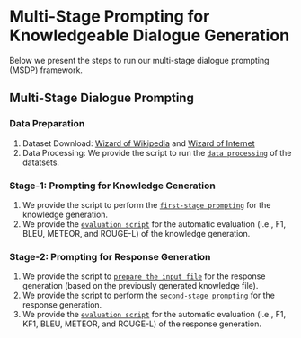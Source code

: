 
# Multi-Stage Prompting for Knowledgeable Dialogue Generation

Below we present the steps to run our multi-stage dialogue prompting (MSDP) framework.

## Multi-Stage Dialogue Prompting

### Data Preparation
1. Dataset Download: [Wizard of Wikipedia](https://parl.ai/projects/wizard_of_wikipedia/) and [Wizard of Internet](https://parl.ai/projects/sea/)
2. Data Processing: We provide the script to run the [`data processing`](../../examples/msdp/data_processing.sh) of the datatsets.

### Stage-1: Prompting for Knowledge Generation
1. We provide the script to perform the [`first-stage prompting`](../../examples/msdp/prompt_knwl_gen.sh) for the knowledge generation.
2. We provide the [`evaluation script`](../../examples/msdp/eval_knwl_generation.sh) for the automatic evaluation (i.e., F1, BLEU, METEOR, and ROUGE-L) of the knowledge generation.

### Stage-2: Prompting for Response Generation
1. We provide the script to [`prepare the input file`](../../examples/msdp/prep_resp_gen.sh) for the response generation (based on the previously generated knowledge file).
2. We provide the script to perform the [`second-stage prompting`](../../examples/msdp/prompt_resp_gen.sh) for the response generation.
3.  We provide the [`evaluation script`](../../examples/msdp/eval_resp_generation.sh) for the automatic evaluation (i.e., F1, KF1, BLEU, METEOR, and ROUGE-L) of the response generation.
